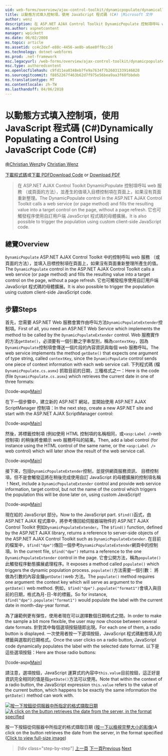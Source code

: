 ```yaml
---
uid: web-forms/overview/ajax-control-toolkit/dynamicpopulate/dynamically-populating-a-control-using-javascript-code-cs
title: 以動態方式填入控制項，使用 JavaScript 程式碼 (C#) |Microsoft 文件
author: wenz
description: 在 ASP.NET AJAX Control Toolkit DynamicPopulate 控制項呼叫 web 服務 （或頁面的方法），並產生的值填入目標上的控制項 t...
ms.author: aspnetcontent
manager: wpickett
ms.date: 06/02/2008
ms.topic: article
ms.assetid: cc4c2def-e88c-4456-ae8b-a6ae0ff8cc2d
ms.technology: dotnet-webforms
ms.prod: .net-framework
msc.legacyurl: /web-forms/overview/ajax-control-toolkit/dynamicpopulate/dynamically-populating-a-control-using-javascript-code-cs
msc.type: authoredcontent
ms.openlocfilehash: c9fd11ea0348eb7fe9a7634f7b26031339146828
ms.sourcegitcommit: f8852267f463b62d7f975e56bea9aa3f68fbbdeb
ms.translationtype: MT
ms.contentlocale: zh-TW
ms.lasthandoff: 04/06/2018
---
```

<a name="dynamically-populating-a-control-using-javascript-code-c"></a><span data-ttu-id="26018-103">以動態方式填入控制項，使用 JavaScript 程式碼 (C#)</span><span class="sxs-lookup"><span data-stu-id="26018-103">Dynamically Populating a Control Using JavaScript Code (C#)</span></span>
====================
<span data-ttu-id="26018-104">由[Christian Wenz](https://github.com/wenz)</span><span class="sxs-lookup"><span data-stu-id="26018-104">by [Christian Wenz](https://github.com/wenz)</span></span>

<span data-ttu-id="26018-105">[下載程式碼](http://download.microsoft.com/download/d/8/f/d8f2f6f9-1b7c-46ad-9252-e1fc81bdea3e/dynamicpopulate1.cs.zip)或[下載 PDF](http://download.microsoft.com/download/b/6/a/b6ae89ee-df69-4c87-9bfb-ad1eb2b23373/dynamicpopulate1CS.pdf)</span><span class="sxs-lookup"><span data-stu-id="26018-105">[Download Code](http://download.microsoft.com/download/d/8/f/d8f2f6f9-1b7c-46ad-9252-e1fc81bdea3e/dynamicpopulate1.cs.zip) or [Download PDF](http://download.microsoft.com/download/b/6/a/b6ae89ee-df69-4c87-9bfb-ad1eb2b23373/dynamicpopulate1CS.pdf)</span></span>

> <span data-ttu-id="26018-106">在 ASP.NET AJAX Control Toolkit DynamicPopulate 控制項呼叫 web 服務 （或頁面的方法），並產生的值填入目標控制項在頁面上，如果沒有頁面重新整理。</span><span class="sxs-lookup"><span data-stu-id="26018-106">The DynamicPopulate control in the ASP.NET AJAX Control Toolkit calls a web service (or page method) and fills the resulting value into a target control on the page, without a page refresh.</span></span> <span data-ttu-id="26018-107">它也可觸發程序使用自訂用戶端 JavaScript 程式碼的母體擴展。</span><span class="sxs-lookup"><span data-stu-id="26018-107">It is also possible to trigger the population using custom client-side JavaScript code.</span></span>


## <a name="overview"></a><span data-ttu-id="26018-108">總覽</span><span class="sxs-lookup"><span data-stu-id="26018-108">Overview</span></span>

<span data-ttu-id="26018-109">`DynamicPopulate` ASP.NET AJAX Control Toolkit 中的控制呼叫 web 服務 （或頁面的方法），並填入目標控制項在頁面上，如果沒有頁面重新整理所產生的值。</span><span class="sxs-lookup"><span data-stu-id="26018-109">The `DynamicPopulate` control in the ASP.NET AJAX Control Toolkit calls a web service (or page method) and fills the resulting value into a target control on the page, without a page refresh.</span></span> <span data-ttu-id="26018-110">它也可觸發程序使用自訂用戶端 JavaScript 程式碼的母體擴展。</span><span class="sxs-lookup"><span data-stu-id="26018-110">It is also possible to trigger the population using custom client-side JavaScript code.</span></span>

## <a name="steps"></a><span data-ttu-id="26018-111">步驟</span><span class="sxs-lookup"><span data-stu-id="26018-111">Steps</span></span>

<span data-ttu-id="26018-112">首先，您需要 ASP.NET Web 服務會實作由呼叫方法`DynamicPopulateExtender`控制項。</span><span class="sxs-lookup"><span data-stu-id="26018-112">First of all, you need an ASP.NET Web Service which implements the method to be called by the `DynamicPopulateExtender` control.</span></span> <span data-ttu-id="26018-113">Web 服務實作的方法`getDate()`，必須要有一個引數之字串型別，稱為`contextKey`，因為`DynamicPopulate`控制項會傳送一個片段的內容資訊與每個 web 服務呼叫。</span><span class="sxs-lookup"><span data-stu-id="26018-113">The web service implements the method `getDate()` that expects one argument of type string, called `contextKey`, since the `DynamicPopulate` control sends one piece of context information with each web service call.</span></span> <span data-ttu-id="26018-114">下列程式碼 (檔`DynamicPopulate.cs.asmx`) 抓取目前的日期，三種格式之一：</span><span class="sxs-lookup"><span data-stu-id="26018-114">Here is the code (file `DynamicPopulate.cs.asmx`) which retrieves the current date in one of three formats:</span></span>

[!code-aspx[Main](dynamically-populating-a-control-using-javascript-code-cs/samples/sample1.aspx)]

<span data-ttu-id="26018-115">在下一個步驟中，建立新的 ASP.NET 網站，並開始使用 ASP.NET AJAX ScriptManager 控制項：</span><span class="sxs-lookup"><span data-stu-id="26018-115">In the next step, create a new ASP.NET site and start with the ASP.NET AJAX ScriptManager control:</span></span>

[!code-aspx[Main](dynamically-populating-a-control-using-javascript-code-cs/samples/sample2.aspx)]

<span data-ttu-id="26018-116">然後，將標籤控制項 (例如使用 HTML 控制項的名稱相同，或`<asp:Label />`web 控制項) 的稍後將會顯示 web 服務呼叫的結果。</span><span class="sxs-lookup"><span data-stu-id="26018-116">Then, add a label control (for instance using the HTML control of the same name, or the `<asp:Label />` web control) which will later show the result of the web service call.</span></span>

[!code-aspx[Main](dynamically-populating-a-control-using-javascript-code-cs/samples/sample3.aspx)]

<span data-ttu-id="26018-117">接下來，包括`DynamicPopulateExtender`控制，並提供網頁服務資訊、 目標控制項，但不是會觸發這將在稍後完成使用自訂 JavaScript 的母體擴展的控制項名稱 ！</span><span class="sxs-lookup"><span data-stu-id="26018-117">Next, include a `DynamicPopulateExtender` control and provide web service information, target control, but not the name of the control which triggers the population this will be done later on, using custom JavaScript!</span></span>

[!code-aspx[Main](dynamically-populating-a-control-using-javascript-code-cs/samples/sample4.aspx)]

<span data-ttu-id="26018-118">現在給的 JavaScript 部分。</span><span class="sxs-lookup"><span data-stu-id="26018-118">Now to the JavaScript part.</span></span> <span data-ttu-id="26018-119">`$find()`函式，由 ASP.NET AJAX 程式庫中，將參考傳回給伺服器端物件的 ASP.NET AJAX Control Toolkit 例如`DynamicPopulateExtender`。</span><span class="sxs-lookup"><span data-stu-id="26018-119">The `$find()` function, defined by the ASP.NET AJAX library, returns a reference to server-side objects of the ASP.NET AJAX Control Toolkit such as `DynamicPopulateExtender`.</span></span> <span data-ttu-id="26018-120">在目前的檔案中，`$find("dpe")`傳回一個參考`DynamicPopulateExtender`網頁中的控制項。</span><span class="sxs-lookup"><span data-stu-id="26018-120">In the current file, `$find("dpe")` returns a reference to the one `DynamicPopulateExtender` control in the page.</span></span> <span data-ttu-id="26018-121">它會公開方法，稱為`populate()`此觸發程序動態擴展處理程序。</span><span class="sxs-lookup"><span data-stu-id="26018-121">It exposes a method called `populate()` which triggers the dynamic population process.</span></span> <span data-ttu-id="26018-122">`populate()`方法需要一個引數： 將做為引數的內容金鑰`getDate()`web 方法。</span><span class="sxs-lookup"><span data-stu-id="26018-122">The `populate()` method requires one argument: the context key which will serve as argument to the `getDate()` web method.</span></span> <span data-ttu-id="26018-123">例如，`$find("dpe").populate("format1")`會填入與目前的日期，格式為月-日-年的標籤。</span><span class="sxs-lookup"><span data-stu-id="26018-123">So for instance, `$find("dpe").populate("format1")` would populate the label with the current date in month-day-year format.</span></span>

<span data-ttu-id="26018-124">為了讓範例更有彈性，使用者現在可以選擇數個日期格式之間。</span><span class="sxs-lookup"><span data-stu-id="26018-124">In order to make the sample a bit more flexible, the user may now choose between several date formats.</span></span> <span data-ttu-id="26018-125">針對其中每個選項按鈕隨即出現。</span><span class="sxs-lookup"><span data-stu-id="26018-125">For each one of them, a radio button is displayed.</span></span> <span data-ttu-id="26018-126">一次使用者按一下選項按鈕，JavaScript 程式碼動態填入的標籤與選取的日期格式。</span><span class="sxs-lookup"><span data-stu-id="26018-126">Once the user clicks on a radio button, JavaScript code dynamically populates the label with the selected date format.</span></span> <span data-ttu-id="26018-127">以下是這些選項按鈕：</span><span class="sxs-lookup"><span data-stu-id="26018-127">Here are those radio buttons:</span></span>

[!code-aspx[Main](dynamically-populating-a-control-using-javascript-code-cs/samples/sample5.aspx)]

<span data-ttu-id="26018-128">請注意，選項按鈕，JavaScript 運算式的內容中`this.value`目前按鈕，這正好是資訊完全相同的值是指`getDate()`方法可以使用。</span><span class="sxs-lookup"><span data-stu-id="26018-128">Note that within the context of a radio button, the JavaScript expression `this.value` refers to the value of the current button, which happens to be exactly the same information the `getDate()` method can work with.</span></span>


<span data-ttu-id="26018-129">[![按一下按鈕從伺服器中所指定的格式擷取日期](dynamically-populating-a-control-using-javascript-code-cs/_static/image2.png)](dynamically-populating-a-control-using-javascript-code-cs/_static/image1.png)</span><span class="sxs-lookup"><span data-stu-id="26018-129">[![A click on the button retrieves the date from the server, in the format specified](dynamically-populating-a-control-using-javascript-code-cs/_static/image2.png)](dynamically-populating-a-control-using-javascript-code-cs/_static/image1.png)</span></span>

<span data-ttu-id="26018-130">按一下按鈕從伺服器中所指定的格式擷取日期 ([按一下以檢視完整大小的影像](dynamically-populating-a-control-using-javascript-code-cs/_static/image3.png))</span><span class="sxs-lookup"><span data-stu-id="26018-130">A click on the button retrieves the date from the server, in the format specified ([Click to view full-size image](dynamically-populating-a-control-using-javascript-code-cs/_static/image3.png))</span></span>

> [!div class="step-by-step"]
> <span data-ttu-id="26018-131">[上一頁](dynamically-populating-a-control-cs.md)
> [下一頁](using-dynamicpopulate-with-a-user-control-and-javascript-cs.md)</span><span class="sxs-lookup"><span data-stu-id="26018-131">[Previous](dynamically-populating-a-control-cs.md)
[Next](using-dynamicpopulate-with-a-user-control-and-javascript-cs.md)</span></span>
